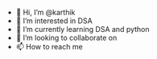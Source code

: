 - 👋 Hi, I’m @karthik
- 👀 I’m interested in DSA 
- 🌱 I’m currently learning DSA and python 
- 💞️ I’m looking to collaborate on 
- 📫 How to reach me 

<!---
karthik309k/karthik309k is a ✨ special ✨ repository because its `README.md` (this file) appears on your GitHub profile.
You can click the Preview link to take a look at your changes.
--->
